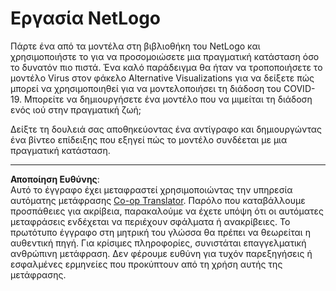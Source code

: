 <!--
CO_OP_TRANSLATOR_METADATA:
{
  "original_hash": "cf654ca60c7f86c8dad28596fb42994b",
  "translation_date": "2025-08-29T08:40:03+00:00",
  "source_file": "lessons/6-Other/23-MultiagentSystems/assignment.md",
  "language_code": "el"
}
-->
# Εργασία NetLogo

Πάρτε ένα από τα μοντέλα στη βιβλιοθήκη του NetLogo και χρησιμοποιήστε το για να προσομοιώσετε μια πραγματική κατάσταση όσο το δυνατόν πιο πιστά. Ένα καλό παράδειγμα θα ήταν να τροποποιήσετε το μοντέλο Virus στον φάκελο Alternative Visualizations για να δείξετε πώς μπορεί να χρησιμοποιηθεί για να μοντελοποιήσει τη διάδοση του COVID-19. Μπορείτε να δημιουργήσετε ένα μοντέλο που να μιμείται τη διάδοση ενός ιού στην πραγματική ζωή;

Δείξτε τη δουλειά σας αποθηκεύοντας ένα αντίγραφο και δημιουργώντας ένα βίντεο επίδειξης που εξηγεί πώς το μοντέλο συνδέεται με μια πραγματική κατάσταση.

---

**Αποποίηση Ευθύνης**:  
Αυτό το έγγραφο έχει μεταφραστεί χρησιμοποιώντας την υπηρεσία αυτόματης μετάφρασης [Co-op Translator](https://github.com/Azure/co-op-translator). Παρόλο που καταβάλλουμε προσπάθειες για ακρίβεια, παρακαλούμε να έχετε υπόψη ότι οι αυτόματες μεταφράσεις ενδέχεται να περιέχουν σφάλματα ή ανακρίβειες. Το πρωτότυπο έγγραφο στη μητρική του γλώσσα θα πρέπει να θεωρείται η αυθεντική πηγή. Για κρίσιμες πληροφορίες, συνιστάται επαγγελματική ανθρώπινη μετάφραση. Δεν φέρουμε ευθύνη για τυχόν παρεξηγήσεις ή εσφαλμένες ερμηνείες που προκύπτουν από τη χρήση αυτής της μετάφρασης.
